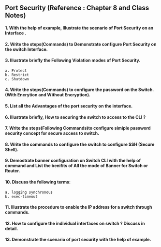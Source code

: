 ## Port Security (Reference : Chapter 8 and Class Notes)

#### 1. With the help of example, Illustrate the scenario of Port Security on an Interface . 

#### 2. Write the steps(Commands) to Demonstrate configure Port Security on the switch Interface.

#### 3. Illustrate briefly the Following Violation modes of Port Security.

```
a. Protect
b. Restrict 
c. Shutdown
```

#### 4. Write the steps(Commands) to configure the password on the Switch.(With Encrytion and Without Encryption).

#### 5. List all the Advantages of the port security on the interface.

#### 6. Illustrate briefly, How to securing the switch to access to the CLI ? 

#### 7. Write the steps(Following Commands)to configure simiple password security concept for secure access to switch.

#### 8. Write the commands to configure the switch to configure SSH (Secure Shell).

#### 9. Demostrate banner configuration on Switch CLI with the help of command and List the benifits of All the mode of Banner for Switch or Router.

#### 10. Discuss the following terms:
  ```
  a. logging synchronous
  b. exec-timeout
```
#### 11. Illustrate the procedure to enable the IP address for a switch through commands.

#### 12. How to configure the individual interfaces on switch ? Discuss in detail.

#### 13. Demonstrate the scenario of port security with the help of example. 



